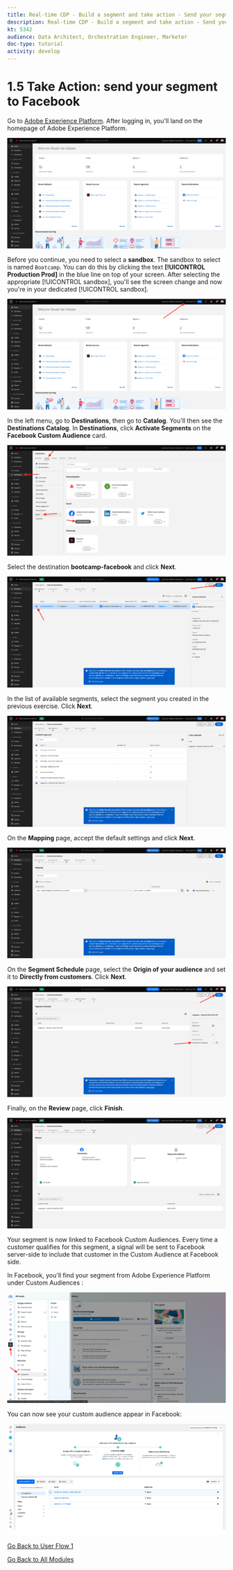 ```yaml
---
title: Real-time CDP - Build a segment and take action - Send your segment to DV360
description: Real-time CDP - Build a segment and take action - Send your segment to DV360
kt: 5342
audience: Data Architect, Orchestration Engineer, Marketer
doc-type: tutorial
activity: develop
---
```

# 1.5 Take Action: send your segment to Facebook

Go to [Adobe Experience Platform](https://experience.adobe.com/platform). After logging in, you'll land on the homepage of Adobe Experience Platform.

![Data Ingestion](./images/home.png)

Before you continue, you need to select a **sandbox**. The sandbox to select is named ``Bootcamp``. You can do this by clicking the text **[!UICONTROL Production Prod]** in the blue line on top of your screen. After selecting the appropriate [!UICONTROL sandbox], you'll see the screen change and now you're in your dedicated [!UICONTROL sandbox].

![Data Ingestion](./images/sb1.png)

In the left menu, go to **Destinations**, then go to **Catalog**. You'll then see the **Destinations Catalog**. In **Destinations**, click **Activate Segments** on the **Facebook Custom Audience** card.

![RTCDP](./images/rtcdpgoogleseg.png)

Select the destination **bootcamp-facebook** and click **Next**.

![RTCDP](./images/rtcdpcreatedest2.png)

In the list of available segments, select the segment you created in the previous exercise. Click **Next**.

![RTCDP](./images/rtcdpcreatedest3.png)

On the **Mapping** page, accept the default settings and click **Next**.

![RTCDP](./images/rtcdpcreatedest4a.png)

On the **Segment Schedule** page, select the **Origin of your audience** and set it to **Directly from customers**. Click **Next**.

![RTCDP](./images/rtcdpcreatedest4.png)

Finally, on the **Review** page, click **Finish**.

![RTCDP](./images/rtcdpcreatedest5.png)

Your segment is now linked to Facebook Custom Audiences. Every time a customer qualifies for this segment, a signal will be sent to Facebook server-side to include that customer in the Custom Audience at Facebook side.

In Facebook, you'll find your segment from Adobe Experience Platform under Custom Audiences :

![RTCDP](./images/rtcdpcreatedest5b.png)

You can now see your custom audience appear in Facebook:

![RTCDP](./images/rtcdpcreatedest5a.png)

[Go Back to User Flow 1](./uc1.md)

[Go Back to All Modules](../../overview.md)
